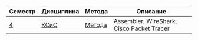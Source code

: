 
| Семестр | Дисциплина | Метода | Описание |
| --- | --- | --- | --- |
| [4](<./4 Семестр>)  | [КСиС](<./4 Семестр/КСиС>) | [Метода](<./4 Семестр/КСиС/__Метода__>) | Assembler, WireShark, Cisco Packet Tracer |





